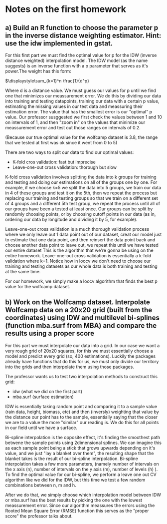 # Notes on the first homework  

## a) Build an R function to choose the parameter p in the inverse distance weighting estimator. Hint: use the idw implemented in gstat.

For this first part we must find the optimal value for p for the IDW (inverse distance weighted) interpolation model. The IDW model (as the name suggests) is an inverse function with a p parameter that serves as it's power.The weight has this form:

$\displaystyle\sum_{k=1}^n \frac{1}{d^p}

Where d is a distance value. We must guess our values for p until we find one that minimizes our meassurement error. We do this by dividing our data into training and testing datapoints, training our data with a certain p value, estimating the missing values in our test data and meassuring their estimation error. The value that has the smallest error is our "optimal" p value. Our professor susggested we first check the values between 1 and 10 on intervals of 1, and then "zoom in" on the values that minimize our meassurement error and test out those ranges on intervals of 0.2. 

(Because our true optimal value for the wolfcamp dataset is 3.8, the range that we tested at first was ok since it went from 0 to 5)

There are two ways to split our data to find our optimal values:
- K-fold cros validation: fast but imprecise 
- Leave-one-out cross validation: thorough but slow

K-fold cross validation involves splitting the data into k groups for training and testing and doing our estimations on all of the groups one by one. For example, if we choose k=5 we split the data into 5 groups, we train our data in 4 of these groups and test it on the 5th, then we repeat the process but replacing our training and testing groups so that we train on a different set of 4 groups and a different 5th test group, we repeat the process until all of our groups have been a tested at least once. Our groups can be split by randomly choosing points, or by choosing cutoff points in our data (as in, ordering our data by longitude and dividing it by 5, for example).

Leave-one-out cross validation is a much thorough validation process where we only leave out 1 data point out of our dataset, creat our model just to estimate that one data point, and then reinsert the data point back and choose another data point to leave out, we repeat this until we have tested our entire dataset This is the algorithm that we're gonna be using on the entire homework. Leave-one-out cross validation is essentially a k-fold validation where k=1. Notice how in loocv we don't need to choose our training and testing datasets as our whole data is both training and testing at the same time.

For our homework, we simply make a loocv algorithm that finds the best p value for the wolfcamp dataset.  

## b) Work on the Wolfcamp dataset. Interpolate Wolfcamp data on a 20x20 grid (built from the coordinates) using IDW and multilevel bi-splines (function mba.surf from MBA) and compare the results using a proper score

For this part we must interpolate our data into a grid. In our case we want a very rough grid of 20x20 squares, for this we must essentially choose a model and predict every grid (so, 400 estimations). Luckily the packages already have functions that do this for us, we must only divide our territory into the grids and then interpolate them using those packages.

The professor wants us to test two interpolation methods to construct this grid:
- idw (what we did on the first part)
- mba.surf (surface estimation)

IDW is essentially taking random point and comparing it to a sample value (rain data, height, biomass, etc) and then (inversly) weighting that value by the distance our point has to the sample, essentially saying that the closer we are to a value the more "similar" our reading is. We do this for all points in our field until we have a surface.

Bi-spline interpolation is the opposite effect, it's finding the smoothest path betwene the sample points using 2dimensional splines. We can imagine this as each sample point being a stick that grows upwards depending on it's value, and we just "lay a blanket over them", the resulting shape that the blanket takes is the result of our bi-spline interpolation. Bi-spline interpolation takes a few more parameters, (namely number of intervals on the x axis (n), number of intervals on the y axis (m), number of levels (h) ). To find the optimal value for our bi-spline, we perform a leave one out CV algorithm like we did for the IDW, but this time we test a few random combinations between n, m and h.

After we do that, we simply choose which interpolation model between IDW or mba.surf has the best results by picking the one with the lowest meassurement error. Since our algorithm meassures the errors using the Rooted Mean Square Error (RMSE) function this serves as the "proper score" the professor talks about.